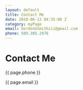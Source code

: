 ```yaml
---
layout: default
title: Contact Me
date: 2018-06-12 04:35:00 Z
category: myPage
email: GordonGSmithiii@gmail.com
phone: 509.385.2976
---
```


<div class="header">


<h1>Contact Me</h1>


</div>

<div class="info">


<p>{{ page.phone }}</p>


<p>{{ page.email }}</p>


</div>